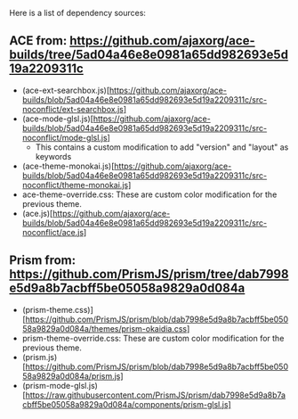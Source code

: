 Here is a list of dependency sources:

## ACE from: https://github.com/ajaxorg/ace-builds/tree/5ad04a46e8e0981a65dd982693e5d19a2209311c

* (ace-ext-searchbox.js)[https://github.com/ajaxorg/ace-builds/blob/5ad04a46e8e0981a65dd982693e5d19a2209311c/src-noconflict/ext-searchbox.js]
* (ace-mode-glsl.js)[https://github.com/ajaxorg/ace-builds/blob/5ad04a46e8e0981a65dd982693e5d19a2209311c/src-noconflict/mode-glsl.js]
    * This contains a custom modification to add "version" and "layout" as keywords
* (ace-theme-monokai.js)[https://github.com/ajaxorg/ace-builds/blob/5ad04a46e8e0981a65dd982693e5d19a2209311c/src-noconflict/theme-monokai.js]
* ace-theme-override.css: These are custom color modification for the previous theme.
* (ace.js)[https://github.com/ajaxorg/ace-builds/blob/5ad04a46e8e0981a65dd982693e5d19a2209311c/src-noconflict/ace.js]

## Prism from: https://github.com/PrismJS/prism/tree/dab7998e5d9a8b7acbff5be05058a9829a0d084a

* (prism-theme.css)][https://github.com/PrismJS/prism/blob/dab7998e5d9a8b7acbff5be05058a9829a0d084a/themes/prism-okaidia.css]
* prism-theme-override.css: These are custom color modification for the previous theme.
* (prism.js)[https://github.com/PrismJS/prism/blob/dab7998e5d9a8b7acbff5be05058a9829a0d084a/prism.js]
* (prism-mode-glsl.js)[https://raw.githubusercontent.com/PrismJS/prism/dab7998e5d9a8b7acbff5be05058a9829a0d084a/components/prism-glsl.js]
